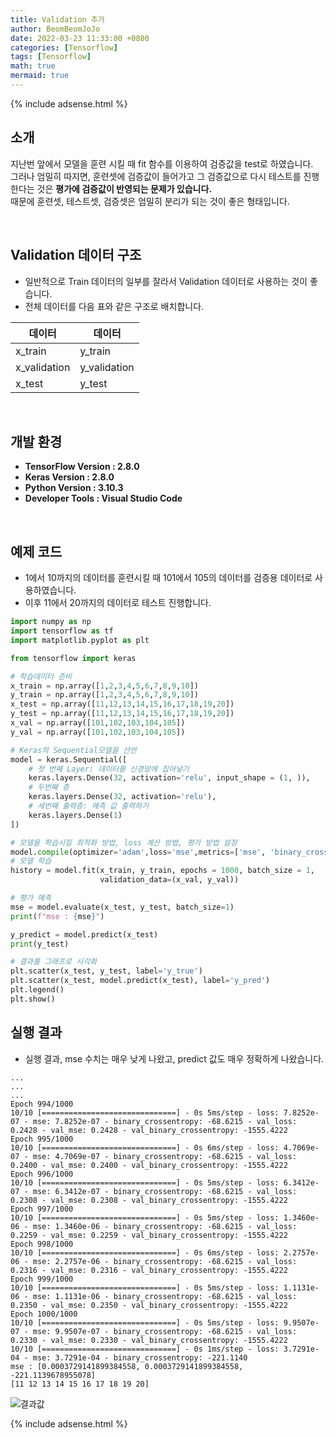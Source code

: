 ```yaml
---
title: Validation 추가
author: BeomBeomJoJo
date: 2022-03-23 11:33:00 +0800
categories: [Tensorflow]
tags: [Tensorflow]
math: true
mermaid: true
---
```


{% include adsense.html %}

## **소개**
지난번 앞에서 모델을 훈련 시킬 때 fit 함수를 이용하여 검증값을 test로 하였습니다. <br/>
그러나 엄밀히 따지면, 훈련셋에 검증값이 들어가고 그 검증값으로 다시 테스트를 진행한다는 것은 **평가에 검증값이 반영되는 문제가 있습니다.** <br/>
때문에 훈련셋, 테스트셋, 검증셋은 엄밀히 분리가 되는 것이 좋은 형태입니다.

<br/>

## **Validation 데이터 구조**
* 일반적으로 Train 데이터의 일부를 잘라서 Validation 데이터로 사용하는 것이 좋습니다.
* 전체 데이터를 다음 표와 같은 구조로 배치합니다.

|데이터|데이터|
|-------|-------|
|x_train|y_train|
|x_validation|y_validation|
|x_test|y_test|

<br/>

## **개발 환경**
* **TensorFlow Version : 2.8.0**
* **Keras Version : 2.8.0**
* **Python Version : 3.10.3**
* **Developer Tools : Visual Studio Code**

<br/>

## **예제 코드**
* 1에서 10까지의 데이터를 훈련시킬 때 101에서 105의 데이터를 검증용 데이터로 사용하였습니다.
* 이후 11에서 20까지의 데이터로 테스트 진행합니다.

```python
import numpy as np
import tensorflow as tf
import matplotlib.pyplot as plt

from tensorflow import keras

# 학습데이터 준비
x_train = np.array([1,2,3,4,5,6,7,8,9,10])
y_train = np.array([1,2,3,4,5,6,7,8,9,10])
x_test = np.array([11,12,13,14,15,16,17,18,19,20])
y_test = np.array([11,12,13,14,15,16,17,18,19,20])
x_val = np.array([101,102,103,104,105])
y_val = np.array([101,102,103,104,105])

# Keras의 Sequential모델을 선언
model = keras.Sequential([
    # 첫 번째 Layer: 데이터를 신경망에 집어넣기
    keras.layers.Dense(32, activation='relu', input_shape = (1, )),
    # 두번째 층 
    keras.layers.Dense(32, activation='relu'),
    # 세번째 출력층: 예측 값 출력하기
    keras.layers.Dense(1)
])

# 모델을 학습시킬 최적화 방법, loss 계산 방법, 평가 방법 설정
model.compile(optimizer='adam',loss='mse',metrics=['mse', 'binary_crossentropy'])
# 모델 학습
history = model.fit(x_train, y_train, epochs = 1000, batch_size = 1,
                    validation_data=(x_val, y_val))

# 평가 예측
mse = model.evaluate(x_test, y_test, batch_size=1)
print(f"mse : {mse}")

y_predict = model.predict(x_test)
print(y_test)

# 결과를 그래프로 시각화
plt.scatter(x_test, y_test, label='y_true')
plt.scatter(x_test, model.predict(x_test), label='y_pred')
plt.legend()
plt.show()
```

## **실행 결과**
* 실행 결과, mse 수치는 매우 낮게 나왔고, predict 값도 매우 정확하게 나왔습니다.

```
...
...
...
Epoch 994/1000
10/10 [==============================] - 0s 5ms/step - loss: 7.8252e-07 - mse: 7.8252e-07 - binary_crossentropy: -68.6215 - val_loss: 0.2428 - val_mse: 0.2428 - val_binary_crossentropy: -1555.4222
Epoch 995/1000
10/10 [==============================] - 0s 6ms/step - loss: 4.7069e-07 - mse: 4.7069e-07 - binary_crossentropy: -68.6215 - val_loss: 0.2400 - val_mse: 0.2400 - val_binary_crossentropy: -1555.4222
Epoch 996/1000
10/10 [==============================] - 0s 5ms/step - loss: 6.3412e-07 - mse: 6.3412e-07 - binary_crossentropy: -68.6215 - val_loss: 0.2308 - val_mse: 0.2308 - val_binary_crossentropy: -1555.4222
Epoch 997/1000
10/10 [==============================] - 0s 5ms/step - loss: 1.3460e-06 - mse: 1.3460e-06 - binary_crossentropy: -68.6215 - val_loss: 0.2259 - val_mse: 0.2259 - val_binary_crossentropy: -1555.4222
Epoch 998/1000
10/10 [==============================] - 0s 6ms/step - loss: 2.2757e-06 - mse: 2.2757e-06 - binary_crossentropy: -68.6215 - val_loss: 0.2316 - val_mse: 0.2316 - val_binary_crossentropy: -1555.4222
Epoch 999/1000
10/10 [==============================] - 0s 5ms/step - loss: 1.1131e-06 - mse: 1.1131e-06 - binary_crossentropy: -68.6215 - val_loss: 0.2350 - val_mse: 0.2350 - val_binary_crossentropy: -1555.4222
Epoch 1000/1000
10/10 [==============================] - 0s 5ms/step - loss: 9.9507e-07 - mse: 9.9507e-07 - binary_crossentropy: -68.6215 - val_loss: 0.2330 - val_mse: 0.2330 - val_binary_crossentropy: -1555.4222
10/10 [==============================] - 0s 1ms/step - loss: 3.7291e-04 - mse: 3.7291e-04 - binary_crossentropy: -221.1140
mse : [0.0003729141899384558, 0.0003729141899384558, -221.1139678955078]
[11 12 13 14 15 16 17 18 19 20]
```

![결과값](https://user-images.githubusercontent.com/22911504/159686036-95645e27-2a1d-4da2-aad2-add4cfef520e.png)

{% include adsense.html %}
